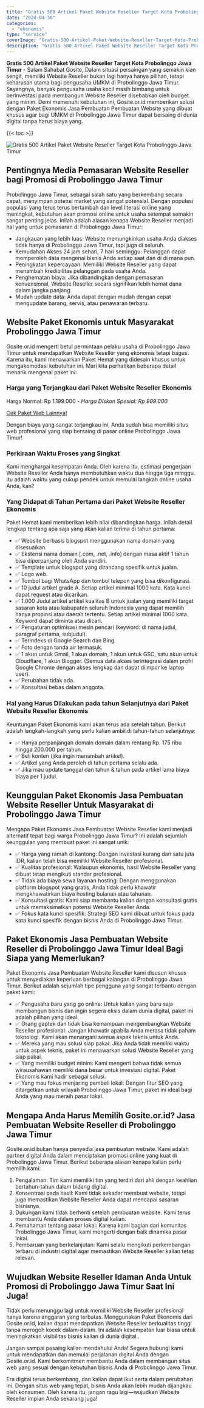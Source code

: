 ```yaml
---
title: "Gratis 500 Artikel Paket Website Reseller Target Kota Probolinggo Jawa Timur"
date: "2024-04-30"
categories: 
  - "ekonomis"
type: "service"
coverImage: "Gratis-500-Artikel-Paket-Website-Reseller-Target-Kota-Probolinggo-Jawa-Timur.png"
description: "Gratis 500 Artikel Paket Website Reseller Target Kota Probolinggo Jawa Timur. Era digital terus berkembang, dan kalian dapat ikut serta dalam perubahan ini...."
---
```


**Gratis 500 Artikel Paket Website Reseller Target Kota Probolinggo Jawa Timur** - Salam Sahabat Gosite, Dalam situasi persaingan yang semakin kian sengit, memiliki Website Reseller bukan lagi hanya hanya pilihan, tetapi keharusan utama bagi pengusaha UMKM di Probolinggo Jawa Timur. Sayangnya, banyak pengusaha usaha kecil masih bimbang untuk berinvestasi pada membangun Website Reseller disebabkan oleh budget yang minim. Demi memenuhi kebutuhan ini, Gosite.or.id memberikan solusi dengan Paket Ekonomis Jasa Pembuatan Pembuatan Website yang dibuat khusus agar bagi UMKM di Probolinggo Jawa Timur dapat bersaing di dunia digital tanpa harus biaya yang.

{{< toc >}}

![Gratis 500 Artikel Paket Website Reseller Target Kota Probolinggo Jawa Timur](/images/ekonomis/Gratis-500-Artikel-Paket-Website-Reseller-Target-Kota-Probolinggo-Jawa-Timur.png)

## Pentingnya Media Pemasaran Website Reseller bagi Promosi di Probolinggo Jawa Timur

Probolinggo Jawa Timur, sebagai salah satu yang berkembang secara cepat, menyimpan potensi market yang sangat potensial. Dengan populasi populasi yang terus terus bertambah dan level literasi online yang meningkat, kebutuhan akan promosi online untuk usaha setempat semakin sangat penting jelas. Inilah adalah alasan kenapa Website Reseller menjadi hal yang untuk pemasaran di Probolinggo Jawa Timur:

- Jangkauan yang lebih luas: Website memungkinkan usaha Anda diakses tidak hanya di Probolinggo Jawa Timur, tapi juga di seluruh.
- Kemudahan Akses 24 jam sehari, 7 hari seminggu: Pelanggan dapat memperoleh data mengenai bisnis Anda setiap saat dan di di mana pun.
- Peningkatan kepercayaan: Memiliki Website Reseller yang dapat menambah kredibilitas pelanggan pada usaha Anda.
- Penghematan biaya: Jika dibandingkan dengan pemasaran konvensional, Website Reseller secara signifikan lebih hemat dana dalam jangka panjang.
- Mudah update data: Anda dapat dengan mudah dengan cepat mengupdate barang, servis, atau penawaran terbaru.

## Website Paket Ekonomis untuk Masyarakat Probolinggo Jawa Timur

Gosite.or.id mengerti betul permintaan pelaku usaha di Probolinggo Jawa Timur untuk mendapatkan Website Reseller yang ekonomis tetapi bagus. Karena itu, kami menawarkan Paket Hemat yang didesain khusus untuk mengakomodasi kebutuhan ini. Mari kita perhatikan beberapa detail menarik mengenai paket ini:

### Harga yang Terjangkau dari Paket Website Reseller Ekonomis

<a class="cta-button">Harga Normal: Rp 1.199.000 - <em>Harga Diskon Spesial: Rp 999.000</em></a>

<a href="/jasa-web/" class="cta-button">Cek Paket Web Lainnya!</a>

Dengan biaya yang sangat terjangkau ini, Anda sudah bisa memiliki situs web profesional yang siap bersaing di pasar online Probolinggo Jawa Timur!

### Perkiraan Waktu Proses yang Singkat

Kami menghargai kesempatan Anda. Oleh karena itu, estimasi pengerjaan Website Reseller Anda hanya membutuhkan waktu dua hingga tiga minggu. Itu adalah waktu yang cukup pendek untuk memulai langkah online usaha Anda, kan?

### Yang Didapat di Tahun Pertama dari Paket Website Reseller Ekonomis

Paket Hemat kami memberikan lebih nilai dibandingkan harga. Inilah detail lengkap tentang apa saja yang akan kalian terima di tahun pertama:

- ✅ Website berbasis blogspot menggunakan nama domain yang disesuaikan.
- ✅ Ekstensi nama domain \[.com, .net, .info\] dengan masa aktif 1 tahun bisa diperpanjang oleh Anda sendiri.
- ✅ Template untuk blogspot yang dirancang spesifik untuk jualan.
- ✅ Logo web.
- ✅ Tombol bagi WhatsApp dan tombol telepon yang bisa dikonfigurasi.
- ✅ 10 judul artikel grade A. Setiap artikel minimal 1000 kata. Kata kunci dapat request atau dicarikan.
- ✅ 1.000 Judul artikel artikel kualitas B untuk jualan yang memiliki target sasaran kota atau kabupaten seluruh Indonesia yang dapat memilih hanya propinsi atau daerah tertentu. Setiap artikel minimal 1000 kata. Keyword dapat diminta atau dicari.
- ✅ Pengaturan optimisasi mesin pencari (keyword: di nama judul, paragraf pertama, subjudul).
- ✅ Terindeks di Google Search dan Bing.
- ✅ Foto dengan tanda air termasuk.
- ✅ 1 akun untuk Gmail, 1 akun domain, 1 akun untuk GSC, satu akun untuk Cloudflare, 1 akun Blogger. (Semua data akses terintegrasi dalam profil Google Chrome dengan akses lengkap dan dapat diimpor ke laptop user).
- ✅ Perubahan tidak ada.
- ✅ Konsultasi bebas dalam anggota.

### Hal yang Harus Dilakukan pada tahun Selanjutnya dari Paket Website Reseller Ekonomis

Keuntungan Paket Ekonomis kami akan terus ada setelah tahun. Berikut adalah langkah-langkah yang perlu kalian ambil di tahun-tahun selanjutnya:

- ✅ Hanya perpanjangan domain domain dalam rentang Rp. 175 ribu hingga 200.000 per tahun.
- ✅ Beli konten (jika ingin menambah artikel).
- ✅ Artikel yang Anda peroleh di tahun pertama selalu ada.
- ✅ Jika mau update tanggal dan tahun & tahun pada artikel lama biaya biaya per 1 judul.

## Keunggulan Paket Ekonomis Jasa Pembuatan Website Reseller Untuk Masyarakat di Probolinggo Jawa Timur

Mengapa Paket Ekonomis Jasa Pembuatan Website Reseller kami menjadi alternatif tepat bagi warga Probolinggo Jawa Timur? Ini adalah sejumlah keunggulan yang membuat paket ini sangat unik:

- ✅ Harga yang ramah di kantong: Dengan investasi kurang dari satu juta IDR, kalian telah bisa memiliki Website Reseller profesional.
- ✅ Kualitas profesional: Walaupun ekonomis, hasil Website Reseller yang dibuat tetap mengikuti standar profesional.
- ✅ Tidak ada biaya sewa layanan hosting: Dengan menggunakan platform blogspot yang gratis, Anda tidak perlu khawatir mengkhawatirkan biaya hosting bulanan atau tahunan.
- ✅ Konsultasi gratis: Kami siap membantu kalian dengan konsultasi gratis untuk memaksimalkan potensi Website Reseller Anda.
- ✅ Fokus kata kunci spesifik: Strategi SEO kami dibuat untuk fokus pada kata kunci spesifik dengan bisnis Anda di Probolinggo Jawa Timur.

## Paket Ekonomis Jasa Pembuatan Website Reseller di Probolinggo Jawa Timur Ideal Bagi Siapa yang Memerlukan?

Paket Ekonomis Jasa Pembuatan Website Reseller kami disusun khusus untuk menyediakan keperluan berbagai kalangan di Probolinggo Jawa Timur. Berikut adalah sejumlah tipe pengguna yang sangat terbantu dengan paket kami:

- ✅ Pengusaha baru yang go online: Untuk kalian yang baru saja membangun bisnis dan ingin segera eksis dalam dunia digital, paket ini adalah pilihan yang ideal.
- ✅ Orang gaptek dan tidak bisa kemampuan mengembangkan Website Reseller profesional: Jangan khawatir apabila Anda merasa tidak paham teknologi. Kami akan menangani semua aspek teknis untuk Anda.
- ✅ Mereka yang mau solusi siap pakai: Jika Anda tidak memiliki waktu untuk aspek teknis, paket ini menawarkan solusi Website Reseller yang siap pakai.
- ✅ Yang memiliki budget minim: Kami mengerti bahwa tidak semua wirausahawan memiliki dana besar untuk investasi digital. Paket Ekonomis kami hadir sebagai solusi.
- ✅ Yang mau fokus menjaring pembeli lokal: Dengan fitur SEO yang ditargetkan untuk wilayah Probolinggo Jawa Timur, paket ini ideal bagi Anda yang mau meraih pasar lokal.

## Mengapa Anda Harus Memilih Gosite.or.id? Jasa Pembuatan Website Reseller di Probolinggo Jawa Timur

Gosite.or.id bukan hanya penyedia jasa pembuatan website. Kami adalah partner digital Anda dalam menciptakan promosi online yang kuat di Probolinggo Jawa Timur. Berikut beberapa alasan kenapa kalian perlu memilih kami:

1. Pengalaman: Tim kami memiliki tim yang terdiri dari ahli dengan keahlian bertahun-tahun dalam bidang digital.
2. Konsentrasi pada hasil: Kami tidak sekadar membuat website, tetapi juga memastikan Website Reseller Anda dapat mencapai sasaran bisnisnya.
3. Dukungan kami tidak berhenti setelah pembuatan website. Kami terus membantu Anda dalam proses digital kalian.
4. Pemahaman tentang pasar lokal: Karena kami bagian dari komunitas Probolinggo Jawa Timur, kami mengerti dengan baik dinamika pasar lokal.
5. Pembaruan yang berkelanjutan: Kami selalu mengikuti perkembangan terbaru di industri digital agar memastikan Website Reseller kalian tetap relevan.

## Wujudkan Website Reseller Idaman Anda Untuk Promosi di Probolinggo Jawa Timur Saat Ini Juga!

Tidak perlu menunggu lagi untuk memiliki Website Reseller profesional hanya karena anggaran yang terbatas. Menggunakan Paket Ekonomis dari Gosite.or.id, kalian dapat mendapatkan Website Reseller berkualitas tinggi tanpa merogoh kocek dalam-dalam. Ini adalah kesempatan luar biasa untuk meningkatkan visibilitas bisnis kalian di dunia digital..

Jangan sampai pesaing kalian mendahului Anda! Segera hubungi kami untuk mendapatkan dan memulai perjalanan digital Anda dengan Gosite.or.id. Kami berkomitmen membantu Anda dalam membangun situs web yang sesuai dengan kebutuhan bisnis Anda di Probolinggo Jawa Timur.

Era digital terus berkembang, dan kalian dapat ikut serta dalam perubahan ini. Dengan situs web yang tepat, bisnis Anda akan lebih mudah dijangkau oleh konsumen. Oleh karena itu, jangan ragu lagi—wujudkan Website Reseller impian Anda sekarang juga!